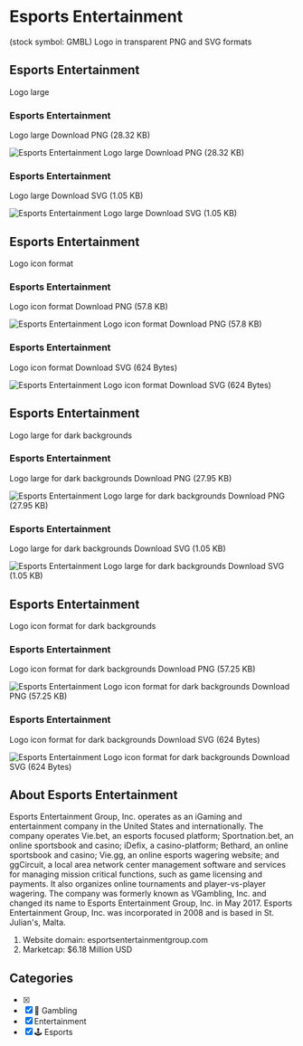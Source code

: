 # Esports Entertainment
 (stock symbol: GMBL) Logo in transparent PNG and SVG formats

## Esports Entertainment
 Logo large

### Esports Entertainment
 Logo large Download PNG (28.32 KB)

![Esports Entertainment
 Logo large Download PNG (28.32 KB)](/img/orig/GMBL_BIG-0e5af86c.png)

### Esports Entertainment
 Logo large Download SVG (1.05 KB)

![Esports Entertainment
 Logo large Download SVG (1.05 KB)](/img/orig/GMBL_BIG-1890f021.svg)

## Esports Entertainment
 Logo icon format

### Esports Entertainment
 Logo icon format Download PNG (57.8 KB)

![Esports Entertainment
 Logo icon format Download PNG (57.8 KB)](/img/orig/GMBL-75066fe8.png)

### Esports Entertainment
 Logo icon format Download SVG (624 Bytes)

![Esports Entertainment
 Logo icon format Download SVG (624 Bytes)](/img/orig/GMBL-e17eb179.svg)

## Esports Entertainment
 Logo large for dark backgrounds

### Esports Entertainment
 Logo large for dark backgrounds Download PNG (27.95 KB)

![Esports Entertainment
 Logo large for dark backgrounds Download PNG (27.95 KB)](/img/orig/GMBL_BIG.D-4c845814.png)

### Esports Entertainment
 Logo large for dark backgrounds Download SVG (1.05 KB)

![Esports Entertainment
 Logo large for dark backgrounds Download SVG (1.05 KB)](/img/orig/GMBL_BIG.D-0c8d656a.svg)

## Esports Entertainment
 Logo icon format for dark backgrounds

### Esports Entertainment
 Logo icon format for dark backgrounds Download PNG (57.25 KB)

![Esports Entertainment
 Logo icon format for dark backgrounds Download PNG (57.25 KB)](/img/orig/GMBL.D-76de65fd.png)

### Esports Entertainment
 Logo icon format for dark backgrounds Download SVG (624 Bytes)

![Esports Entertainment
 Logo icon format for dark backgrounds Download SVG (624 Bytes)](/img/orig/GMBL.D-4cb26579.svg)

## About Esports Entertainment


Esports Entertainment Group, Inc. operates as an iGaming and entertainment company in the United States and internationally. The company operates Vie.bet, an esports focused platform; Sportnation.bet, an online sportsbook and casino; iDefix, a casino-platform; Bethard, an online sportsbook and casino; Vie.gg, an online esports wagering website; and ggCircuit, a local area network center management software and services for managing mission critical functions, such as game licensing and payments. It also organizes online tournaments and player-vs-player wagering. The company was formerly known as VGambling, Inc. and changed its name to Esports Entertainment Group, Inc. in May 2017. Esports Entertainment Group, Inc. was incorporated in 2008 and is based in St. Julian's, Malta.

1. Website domain: esportsentertainmentgroup.com
2. Marketcap: $6.18 Million USD


## Categories
- [x] 
- [x] 🎰 Gambling
- [x] Entertainment
- [x] 🕹️ Esports
